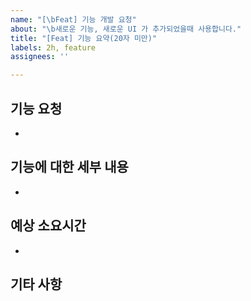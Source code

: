 ```yaml
---
name: "[\bFeat] 기능 개발 요청"
about: "\b새로운 기능, 새로운 UI 가 추가되었을때 사용합니다."
title: "[Feat] 기능 요약(20자 미만)"
labels: 2h, feature
assignees: ''

---
```


## 기능 요청
<!-- 개발되어야 할 기능에 대한 항목이나 이유에 대해 설명해 주세요 -->
- 

## 기능에 대한 세부 내용
<!-- 기능이 추가될 경우에 따른 기대사항 또는 세부 기능에 대해 명확하고 간결하게 설명해주세요-->
- 

## 예상 소요시간 
<!-- 기능 추가에 소요되는 예상 시간을 2의 배수 단위로 작성해주세요 -->
<!-- label에서 선택 해주세요. 2h, 4h... -->
- 

## 기타 사항
<!-- 기능요청에 대한 다른 내용이나 참고 가능한 스크린샷을 추가해주세요 -->
